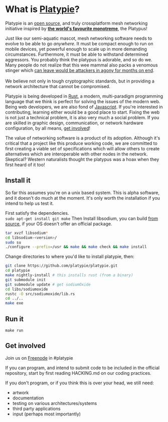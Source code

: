 # What is <a href="http://platypie.org">Platypie</a>?
Platypie is an [open source](https://github.com/platypie "our git"), and truly crossplatform mesh networking initiative inspired by **[the world's favourite monotreme](http://en.wikipedia.org/wiki/Platypus)**, the Platypus!  
  
Just like our semi-aquatic mascot, mesh networking software needs to evolve to be able to go *anywhere*. It must be compact enough to run on mobile devices, yet powerful enough to scale up in more 
demanding circumstances. Furthermore, it must be able to withstand determined aggressors. You probably think the platypus is adorable, and so do we. Many people do not realize that this wee mammal
also packs a venomous stinger which [can leave would be attackers in agony for months on end](http://en.wikipedia.org/wiki/Platypus_venom "platypus venom").  
<br>
We believe not only in tough cryptographic standards, but in providing a network architecture that cannot be compromised.  
  
Platypie is being developed in [Rust](http://www.rust-lang.org/ "Rust Lang"), a modern, multi-paradigm programming language that we think is perfect for solving the issues of the modern web. Being web developers, we are also fond of [Javascript](http://nodejs.org/ "nodejs"). If you're interested in contributing, learning either would be a good place to start. Fixing the web is not just a technical problem, it is also very much a social problem. If you are skilled in graphic design, communication, or network hardware configuration, by all means, [get involved](https://github.com/platypie/platypie#get-involved)!  
  
The value of networking software is a product of its adoption. Although it's critical that a project like this produce working code, we are committed to first creating a viable set of specifications which will allow others to create alternatives which are interoperable with other nodes in the network. Skeptical? Western naturalists thought the platypus was a hoax when they first heard of it too!  
  
## Install it  
  
So far this assumes you're on a unix based system. This is alpha software, and it doesn't do much at the moment. It's only worth the installation if you intend to help us test it.  
  
First satisfy the dependencies.  
`sudo apt-get install git make`
Then Install libsodium, you can build [from source](https://download.libsodium.org/libsodium/releases/), if your OS doesn't offer an official package.  
```bash
tar xvzf libsodium*
cd libsodium-<version>/
sudo su
./configure --prefix=/usr && make && make check && make install
```
  
Change directories to where you'd like to install platypie, then:  
```bash
git clone https://github.com/platypie/platypie.git  
cd platypie
make nightly-install # this installs rust (from a binary)
git submodule init
git submodule update # get sodiumOxide
cd libs/sodiumoxide
rustc -O src/sodiumoxide/lib.rs
cd ../..
make exe
```
  
## Run it  
`make run`  
  
## Get involved  
Join us on [Freenode](http://webchat.freenode.net/?channels=%23platypie "freenode's webchat") in #platypie  
  
If you can program, and intend to submit code to be included in the official repository, start by first reading HACKING.md on our coding practices.  
  
If you don't program, or if you think this is over your head, we still need:  
* artwork
* documentation
* testing on various architectures/systems
* third party applications
* input (perhaps most importantly)
